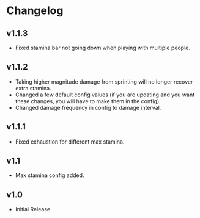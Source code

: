 # Changelog

## v1.1.3
- Fixed stamina bar not going down when playing with multiple people.

## v1.1.2
- Taking higher magnitude damage from sprinting will no longer recover extra stamina.
- Changed a few default config values (if you are updating and you want these changes, you will have to make them in the config).
- Changed damage frequency in config to damage interval.

## v1.1.1
- Fixed exhaustion for different max stamina.

## v1.1
- Max stamina config added.

## v1.0
- Initial Release